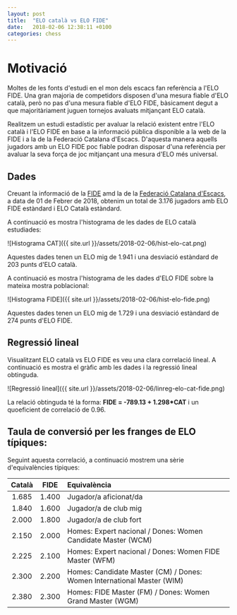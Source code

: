```yaml
---
layout: post
title:  "ELO català vs ELO FIDE"
date:   2018-02-06 12:38:11 +0100
categories: chess
---
```


# Motivació

Moltes de les fonts d'estudi en el mon dels escacs fan referència a l'ELO FIDE. Una gran majoria de competidors disposen d'una mesura fiable d'ELO català, però no pas d'una mesura fiable d'ELO FIDE, bàsicament degut a que majoritàriament juguen tornejos avaluats mitjançant ELO català.

Realitzem un estudi estadístic per avaluar la relació existent entre l'ELO català i l'ELO FIDE en base a la informació pública disponible a la web de la FIDE i a la de la Federació Catalana d'Escacs. D'aquesta manera aquells jugadors amb un ELO FIDE poc fiable podran disposar d'una referència per avaluar la seva força de joc mitjançant una mesura d'ELO més universal.

## Dades

Creuant la informació de la [FIDE](http://ratings.fide.com) amd la de la [Federació Catalana d'Escacs](http://www.escacs.cat), a data de 01 de Febrer de 2018, obtenim un total de 3.176 jugadors amb ELO FIDE estàndard i ELO Català estàndard.

A continuació es mostra l'histograma de les dades de ELO català estudiades:

![Histograma CAT]({{ site.url }}/assets/2018-02-06/hist-elo-cat.png)

Aquestes dades tenen un ELO mig de 1.941 i una desviació estàndard de 203 punts d'ELO català.

A continuació es mostra l'histograma de les dades d'ELO FIDE sobre la mateixa mostra poblacional:

![Histograma FIDE]({{ site.url }}/assets/2018-02-06/hist-elo-fide.png)

Aquestes dades tenen un ELO mig de 1.729 i una desviació estàndard de 274 punts d'ELO FIDE.

## Regressió lineal

Visualitzant ELO català vs ELO FIDE es veu una clara correlació lineal. A continuació es mostra el gràfic amb les dades i la regressió lineal obtinguda.

![Regressió lineal]({{ site.url }}/assets/2018-02-06/linreg-elo-cat-fide.png)

La relació obtinguda té la forma: **FIDE = -789.13 + 1.298*CAT** i un quoeficient de correlació de 0.96.

## Taula de conversió per les franges de ELO típiques:

Seguint aquesta correlació, a continuació mostrem una sèrie d'equivalències típiques:

| Català | FIDE | Equivalència |
|:----------:|:-------------:|:------|
| 1.685 | 1.400 | Jugador/a aficionat/da |
| 1.840 | 1.600 | Jugador/a de club mig |
| 2.000 | 1.800 | Jugador/a de club fort |
| 2.150 | 2.000 | Homes: Expert nacional / Dones: Women Candidate Master (WCM) |
| 2.225 | 2.100 | Homes: Expert nacional / Dones: Women FIDE Master (WFM) |
| 2.300 | 2.200 | Homes: Candidate Master (CM) / Dones: Women International Master (WIM) |
| 2.380 | 2.300 | Homes: FIDE Master (FM) / Dones: Women Grand Master (WGM) |


